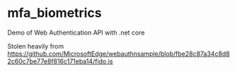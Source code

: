 # mfa_biometrics
Demo of Web Authentication API with .net core


Stolen heavily from 
https://github.com/MicrosoftEdge/webauthnsample/blob/fbe28c87a34c8d82c60c7be77e8f816c171eba14/fido.js

